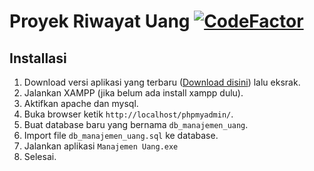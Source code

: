 # Proyek Riwayat Uang [![CodeFactor](https://www.codefactor.io/repository/github/maul-lq/simpel-manajemen-uang/badge/master)](https://www.codefactor.io/repository/github/maul-lq/simpel-manajemen-uang/overview/master)

## Installasi

 1. Download versi aplikasi yang terbaru ([Download disini](https://github.com/maul-lq/Simpel-Manajemen-Uang/releases)) lalu eksrak.
 2. Jalankan XAMPP (jika belum ada install xampp dulu).
 3. Aktifkan apache dan mysql.
 4. Buka browser ketik `http://localhost/phpmyadmin/`.
 5. Buat database baru yang bernama `db_manajemen_uang`.
 6. Import file `db_manajemen_uang.sql` ke database.
 7. Jalankan aplikasi `Manajemen Uang.exe`
 8. Selesai.
